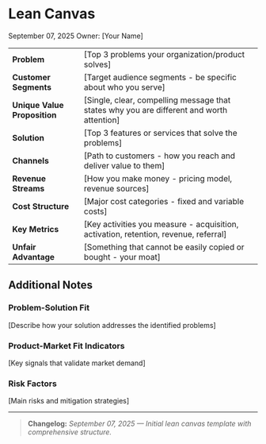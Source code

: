# Lean Canvas
September 07, 2025
Owner: [Your Name]

|                 |                                                   |
|-----------------|---------------------------------------------------|
| **Problem**     | [Top 3 problems your organization/product solves] |
| **Customer Segments** | [Target audience segments - be specific about who you serve] |
| **Unique Value Proposition** | [Single, clear, compelling message that states why you are different and worth attention] |
| **Solution**    | [Top 3 features or services that solve the problems] |
| **Channels**    | [Path to customers - how you reach and deliver value to them] |
| **Revenue Streams** | [How you make money - pricing model, revenue sources] |
| **Cost Structure**  | [Major cost categories - fixed and variable costs] |
| **Key Metrics**     | [Key activities you measure - acquisition, activation, retention, revenue, referral] |
| **Unfair Advantage**| [Something that cannot be easily copied or bought - your moat] |

## Additional Notes

### Problem-Solution Fit
[Describe how your solution addresses the identified problems]

### Product-Market Fit Indicators
[Key signals that validate market demand]

### Risk Factors
[Main risks and mitigation strategies]

---

> **Changelog:** _September 07, 2025 — Initial lean canvas template with comprehensive structure._

